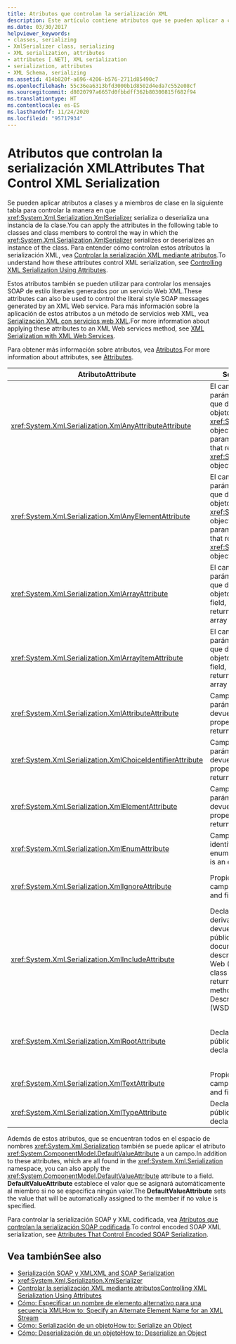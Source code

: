 ```yaml
---
title: Atributos que controlan la serialización XML
description: Este artículo contiene atributos que se pueden aplicar a clases y miembros de clase para controlar la forma en que XmlSerializer serializa o deserializa una instancia de una clase.
ms.date: 03/30/2017
helpviewer_keywords:
- classes, serializing
- XmlSerializer class, serializing
- XML serialization, attributes
- attributes [.NET], XML serialization
- serialization, attributes
- XML Schema, serializing
ms.assetid: 414b820f-a696-4206-b576-2711d85490c7
ms.openlocfilehash: 55c36ea6313bfd3000b1d8502d4eda7c552e08cf
ms.sourcegitcommit: d8020797a6657d0fbbdff362b80300815f682f94
ms.translationtype: HT
ms.contentlocale: es-ES
ms.lasthandoff: 11/24/2020
ms.locfileid: "95717934"
---
```

# <a name="attributes-that-control-xml-serialization"></a><span data-ttu-id="a91f4-103">Atributos que controlan la serialización XML</span><span class="sxs-lookup"><span data-stu-id="a91f4-103">Attributes That Control XML Serialization</span></span>

<span data-ttu-id="a91f4-104">Se pueden aplicar atributos a clases y a miembros de clase en la siguiente tabla para controlar la manera en que <xref:System.Xml.Serialization.XmlSerializer> serializa o deserializa una instancia de la clase.</span><span class="sxs-lookup"><span data-stu-id="a91f4-104">You can apply the attributes in the following table to classes and class members to control the way in which the <xref:System.Xml.Serialization.XmlSerializer> serializes or deserializes an instance of the class.</span></span> <span data-ttu-id="a91f4-105">Para entender cómo controlan estos atributos la serialización XML, vea [Controlar la serialización XML mediante atributos](controlling-xml-serialization-using-attributes.md).</span><span class="sxs-lookup"><span data-stu-id="a91f4-105">To understand how these attributes control XML serialization, see [Controlling XML Serialization Using Attributes](controlling-xml-serialization-using-attributes.md).</span></span>  
  
 <span data-ttu-id="a91f4-106">Estos atributos también se pueden utilizar para controlar los mensajes SOAP de estilo literales generados por un servicio Web XML.</span><span class="sxs-lookup"><span data-stu-id="a91f4-106">These attributes can also be used to control the literal style SOAP messages generated by an XML Web service.</span></span> <span data-ttu-id="a91f4-107">Para más información sobre la aplicación de estos atributos a un método de servicios web XML, vea [Serialización XML con servicios web XML](xml-serialization-with-xml-web-services.md).</span><span class="sxs-lookup"><span data-stu-id="a91f4-107">For more information about applying these attributes to an XML Web services method, see [XML Serialization with XML Web Services](xml-serialization-with-xml-web-services.md).</span></span>  
  
 <span data-ttu-id="a91f4-108">Para obtener más información sobre atributos, vea [Atributos](../attributes/index.md).</span><span class="sxs-lookup"><span data-stu-id="a91f4-108">For more information about attributes, see [Attributes](../attributes/index.md).</span></span>  
  
|<span data-ttu-id="a91f4-109">Atributo</span><span class="sxs-lookup"><span data-stu-id="a91f4-109">Attribute</span></span>|<span data-ttu-id="a91f4-110">Se aplica a</span><span class="sxs-lookup"><span data-stu-id="a91f4-110">Applies to</span></span>|<span data-ttu-id="a91f4-111">Especifica</span><span class="sxs-lookup"><span data-stu-id="a91f4-111">Specifies</span></span>|  
|---------------|----------------|---------------|  
|<xref:System.Xml.Serialization.XmlAnyAttributeAttribute>|<span data-ttu-id="a91f4-112">El campo público, propiedad, parámetro o valor devuelto que devuelve una matriz de objetos <xref:System.Xml.XmlAttribute> objects.</span><span class="sxs-lookup"><span data-stu-id="a91f4-112">Public field, property, parameter, or return value that returns an array of <xref:System.Xml.XmlAttribute> objects.</span></span>|<span data-ttu-id="a91f4-113">Al deserializar, la matriz estará llena de objetos <xref:System.Xml.XmlAttribute> que representan todos los atributos XML desconocidos para el esquema.</span><span class="sxs-lookup"><span data-stu-id="a91f4-113">When deserializing, the array will be filled with <xref:System.Xml.XmlAttribute> objects that represent all XML attributes unknown to the schema.</span></span>|  
|<xref:System.Xml.Serialization.XmlAnyElementAttribute>|<span data-ttu-id="a91f4-114">El campo público, propiedad, parámetro o valor devuelto que devuelve una matriz de objetos <xref:System.Xml.XmlElement> objects.</span><span class="sxs-lookup"><span data-stu-id="a91f4-114">Public field, property, parameter, or return value that returns an array of <xref:System.Xml.XmlElement> objects.</span></span>|<span data-ttu-id="a91f4-115">Al deserializar, la matriz estará llena de objetos <xref:System.Xml.XmlElement> que representan todos los atributos XML desconocidos para el esquema</span><span class="sxs-lookup"><span data-stu-id="a91f4-115">When deserializing, the array is filled with <xref:System.Xml.XmlElement> objects that represent all XML elements unknown to the schema.</span></span>|  
|<xref:System.Xml.Serialization.XmlArrayAttribute>|<span data-ttu-id="a91f4-116">El campo público, propiedad, parámetro o valor devuelto que devuelve una matriz de objetos complejos.</span><span class="sxs-lookup"><span data-stu-id="a91f4-116">Public field, property, parameter, or return value that returns an array of complex objects.</span></span>|<span data-ttu-id="a91f4-117">Los miembros de la matriz se generarán como miembros de una matriz de XML.</span><span class="sxs-lookup"><span data-stu-id="a91f4-117">The members of the array will be generated as members of an XML array.</span></span>|  
|<xref:System.Xml.Serialization.XmlArrayItemAttribute>|<span data-ttu-id="a91f4-118">El campo público, propiedad, parámetro o valor devuelto que devuelve una matriz de objetos complejos.</span><span class="sxs-lookup"><span data-stu-id="a91f4-118">Public field, property, parameter, or return value that returns an array of complex objects.</span></span>|<span data-ttu-id="a91f4-119">Los tipos derivados que se pueden insertar en una matriz.</span><span class="sxs-lookup"><span data-stu-id="a91f4-119">The derived types that can be inserted into an array.</span></span> <span data-ttu-id="a91f4-120">Normalmente aplicado junto con un <xref:System.Xml.Serialization.XmlArrayAttribute>.</span><span class="sxs-lookup"><span data-stu-id="a91f4-120">Usually applied in conjunction with an <xref:System.Xml.Serialization.XmlArrayAttribute>.</span></span>|  
|<xref:System.Xml.Serialization.XmlAttributeAttribute>|<span data-ttu-id="a91f4-121">Campo público, propiedad, parámetro o valor devuelto.</span><span class="sxs-lookup"><span data-stu-id="a91f4-121">Public field, property, parameter, or return value.</span></span>|<span data-ttu-id="a91f4-122">El miembro se serializará como un atributo XML.</span><span class="sxs-lookup"><span data-stu-id="a91f4-122">The member will be serialized as an XML attribute.</span></span>|  
|<xref:System.Xml.Serialization.XmlChoiceIdentifierAttribute>|<span data-ttu-id="a91f4-123">Campo público, propiedad, parámetro o valor devuelto.</span><span class="sxs-lookup"><span data-stu-id="a91f4-123">Public field, property, parameter, or return value.</span></span>|<span data-ttu-id="a91f4-124">El miembro se puede desambiguar adicionalmente utilizando una enumeración.</span><span class="sxs-lookup"><span data-stu-id="a91f4-124">The member can be further disambiguated by using an enumeration.</span></span>|  
|<xref:System.Xml.Serialization.XmlElementAttribute>|<span data-ttu-id="a91f4-125">Campo público, propiedad, parámetro o valor devuelto.</span><span class="sxs-lookup"><span data-stu-id="a91f4-125">Public field, property, parameter, or return value.</span></span>|<span data-ttu-id="a91f4-126">El campo o propiedad se serializará como un elemento XML.</span><span class="sxs-lookup"><span data-stu-id="a91f4-126">The field or property will be serialized as an XML element.</span></span>|  
|<xref:System.Xml.Serialization.XmlEnumAttribute>|<span data-ttu-id="a91f4-127">Campo público que es un identificador de enumeración.</span><span class="sxs-lookup"><span data-stu-id="a91f4-127">Public field that is an enumeration identifier.</span></span>|<span data-ttu-id="a91f4-128">Nombre de elemento del miembro de una enumeración.</span><span class="sxs-lookup"><span data-stu-id="a91f4-128">The element name of an enumeration member.</span></span>|  
|<xref:System.Xml.Serialization.XmlIgnoreAttribute>|<span data-ttu-id="a91f4-129">Propiedades públicas y campos.</span><span class="sxs-lookup"><span data-stu-id="a91f4-129">Public properties and fields.</span></span>|<span data-ttu-id="a91f4-130">Se debería omitir la propiedad o campo cuando se serializa la clase contenedora.</span><span class="sxs-lookup"><span data-stu-id="a91f4-130">The property or field should be ignored when the containing class is serialized.</span></span>|  
|<xref:System.Xml.Serialization.XmlIncludeAttribute>|<span data-ttu-id="a91f4-131">Declaraciones de clase derivada públicas y valores devueltos de métodos públicos para los documentos de lenguaje de descripción de servicios Web (WSDL).</span><span class="sxs-lookup"><span data-stu-id="a91f4-131">Public derived class declarations, and return values of public methods for Web Services Description Language (WSDL) documents.</span></span>|<span data-ttu-id="a91f4-132">La clase debería estar incluida al generar los esquemas (para ser reconocido cuando se serializa).</span><span class="sxs-lookup"><span data-stu-id="a91f4-132">The class should be included when generating schemas (to be recognized when serialized).</span></span>|  
|<xref:System.Xml.Serialization.XmlRootAttribute>|<span data-ttu-id="a91f4-133">Declaraciones de clase públicas.</span><span class="sxs-lookup"><span data-stu-id="a91f4-133">Public class declarations.</span></span>|<span data-ttu-id="a91f4-134">Controla la serialización XML del destino de atributo como elemento raíz XML.</span><span class="sxs-lookup"><span data-stu-id="a91f4-134">Controls XML serialization of the attribute target as an XML root element.</span></span> <span data-ttu-id="a91f4-135">Utilice el atributo para especificar el espacio de nombres y nombre de elemento.</span><span class="sxs-lookup"><span data-stu-id="a91f4-135">Use the attribute to further specify the namespace and element name.</span></span>|  
|<xref:System.Xml.Serialization.XmlTextAttribute>|<span data-ttu-id="a91f4-136">Propiedades públicas y campos.</span><span class="sxs-lookup"><span data-stu-id="a91f4-136">Public properties and fields.</span></span>|<span data-ttu-id="a91f4-137">La propiedad o campo se debería serializar como texto XML.</span><span class="sxs-lookup"><span data-stu-id="a91f4-137">The property or field should be serialized as XML text.</span></span>|  
|<xref:System.Xml.Serialization.XmlTypeAttribute>|<span data-ttu-id="a91f4-138">Declaraciones de clase públicas.</span><span class="sxs-lookup"><span data-stu-id="a91f4-138">Public class declarations.</span></span>|<span data-ttu-id="a91f4-139">El nombre y espacio de nombres del tipo XML.</span><span class="sxs-lookup"><span data-stu-id="a91f4-139">The name and namespace of the XML type.</span></span>|  
  
 <span data-ttu-id="a91f4-140">Además de estos atributos, que se encuentran todos en el espacio de nombres <xref:System.Xml.Serialization> también se puede aplicar el atributo <xref:System.ComponentModel.DefaultValueAttribute> a un campo.</span><span class="sxs-lookup"><span data-stu-id="a91f4-140">In addition to these attributes, which are all found in the <xref:System.Xml.Serialization> namespace, you can also apply the <xref:System.ComponentModel.DefaultValueAttribute> attribute to a field.</span></span> <span data-ttu-id="a91f4-141">**DefaultValueAttribute** establece el valor que se asignará automáticamente al miembro si no se especifica ningún valor.</span><span class="sxs-lookup"><span data-stu-id="a91f4-141">The **DefaultValueAttribute** sets the value that will be automatically assigned to the member if no value is specified.</span></span>  
  
 <span data-ttu-id="a91f4-142">Para controlar la serialización SOAP y XML codificada, vea [Atributos que controlan la serialización SOAP codificada](attributes-that-control-encoded-soap-serialization.md).</span><span class="sxs-lookup"><span data-stu-id="a91f4-142">To control encoded SOAP XML serialization, see [Attributes That Control Encoded SOAP Serialization](attributes-that-control-encoded-soap-serialization.md).</span></span>  
  
## <a name="see-also"></a><span data-ttu-id="a91f4-143">Vea también</span><span class="sxs-lookup"><span data-stu-id="a91f4-143">See also</span></span>

- [<span data-ttu-id="a91f4-144">Serialización SOAP y XML</span><span class="sxs-lookup"><span data-stu-id="a91f4-144">XML and SOAP Serialization</span></span>](xml-and-soap-serialization.md)
- <xref:System.Xml.Serialization.XmlSerializer>
- [<span data-ttu-id="a91f4-145">Controlar la serialización XML mediante atributos</span><span class="sxs-lookup"><span data-stu-id="a91f4-145">Controlling XML Serialization Using Attributes</span></span>](controlling-xml-serialization-using-attributes.md)
- [<span data-ttu-id="a91f4-146">Cómo: Especificar un nombre de elemento alternativo para una secuencia XML</span><span class="sxs-lookup"><span data-stu-id="a91f4-146">How to: Specify an Alternate Element Name for an XML Stream</span></span>](how-to-specify-an-alternate-element-name-for-an-xml-stream.md)
- [<span data-ttu-id="a91f4-147">Cómo: Serialización de un objeto</span><span class="sxs-lookup"><span data-stu-id="a91f4-147">How to: Serialize an Object</span></span>](how-to-serialize-an-object.md)
- [<span data-ttu-id="a91f4-148">Cómo: Deserialización de un objeto</span><span class="sxs-lookup"><span data-stu-id="a91f4-148">How to: Deserialize an Object</span></span>](how-to-deserialize-an-object.md)

